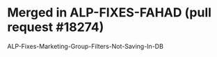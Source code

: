 # Merged in ALP-FIXES-FAHAD (pull request #18274)

ALP-Fixes-Marketing-Group-Filters-Not-Saving-In-DB
